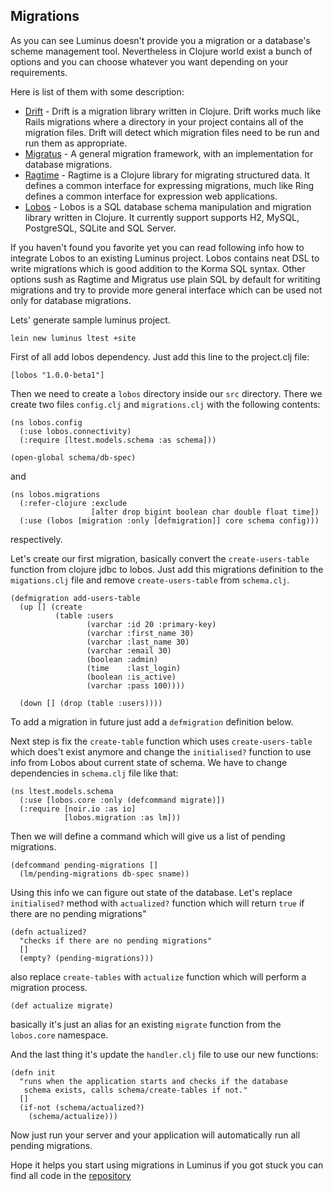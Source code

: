 ## Migrations

As you can see Luminus doesn't provide you a migration or a database's scheme management tool.
Nevertheless in Clojure world exist a bunch of options and you can choose whatever you want
depending on your requirements.

Here is list of them with some description:

* [Drift](https://github.com/macourtney/drift) - Drift is a migration library written in Clojure. Drift works much like Rails migrations where a directory in your project contains all of the migration files. Drift will detect which migration files need to be run and run them as appropriate.
* [Migratus](https://github.com/pjstadig/migratus) - A general migration framework, with an implementation for database migrations.
* [Ragtime](https://github.com/weavejester/ragtime) - Ragtime is a Clojure library for migrating structured data. It defines a common interface for expressing migrations, much like Ring defines a common interface for expression web applications.
* [Lobos](https://github.com/budu/lobos) - Lobos is a SQL database schema manipulation and migration library written in Clojure. It currently support supports H2, MySQL, PostgreSQL, SQLite and SQL Server.

If you haven't found you favorite yet you can read following info how to integrate Lobos to an existing Luminus project.
Lobos contains neat DSL to write migrations which is good addition to the Korma SQL syntax.
Other options sush as Ragtime and Migratus use plain SQL by default for writiting
migrations and try to provide more general interface which can be used not only for database
migrations.

Lets' generate sample luminus project.

    lein new luminus ltest +site

First of all add lobos dependency.
Just add this line to the project.clj file:

    [lobos "1.0.0-beta1"]

Then we need to create a `lobos` directory inside our `src` directory.
There we create two files `config.clj` and `migrations.clj` with the following contents:

    (ns lobos.config
      (:use lobos.connectivity)
      (:require [ltest.models.schema :as schema]))

    (open-global schema/db-spec)

and

    (ns lobos.migrations
      (:refer-clojure :exclude
                      [alter drop bigint boolean char double float time])
      (:use (lobos [migration :only [defmigration]] core schema config)))

respectively.

Let's create our first migration, basically convert the `create-users-table` function from
clojure jdbc to lobos.
Just add this migrations definition to the `migations.clj` file and remove `create-users-table`
from `schema.clj`.

    (defmigration add-users-table
      (up [] (create
              (table :users
                     (varchar :id 20 :primary-key)
                     (varchar :first_name 30)
                     (varchar :last_name 30)
                     (varchar :email 30)
                     (boolean :admin)
                     (time    :last_login)
                     (boolean :is_active)
                     (varchar :pass 100))))

      (down [] (drop (table :users))))

To add a migration in future just add a `defmigration` definition below.

Next step is fix the `create-table` function which uses `create-users-table` which does't exist anymore
and change the `initialised?` function to use info from Lobos about current state of schema.
We have to change dependencies in `schema.clj` file like that:

    (ns ltest.models.schema
      (:use [lobos.core :only (defcommand migrate)])
      (:require [noir.io :as io]
                [lobos.migration :as lm]))

Then we will define a command which will give us a list of pending migrations.

    (defcommand pending-migrations []
      (lm/pending-migrations db-spec sname))

Using this info we can figure out state of the database.
Let's replace `initialised?` method with `actualized?` function which will return `true`
if there are no pending migrations"

    (defn actualized?
      "checks if there are no pending migrations"
      []
      (empty? (pending-migrations)))

also replace `create-tables` with `actualize` function which will perform a migration process.

    (def actualize migrate)

basically it's just an alias for an existing `migrate` function from the `lobos.core` namespace.

And the last thing it's update the `handler.clj` file to use our new functions:

    (defn init
      "runs when the application starts and checks if the database
       schema exists, calls schema/create-tables if not."
      []
      (if-not (schema/actualized?)
        (schema/actualize)))

Now just run your server and your application will automatically run all pending migrations.

Hope it helps you start using migrations in Luminus if you got stuck you can find all code in
the [repository]()
